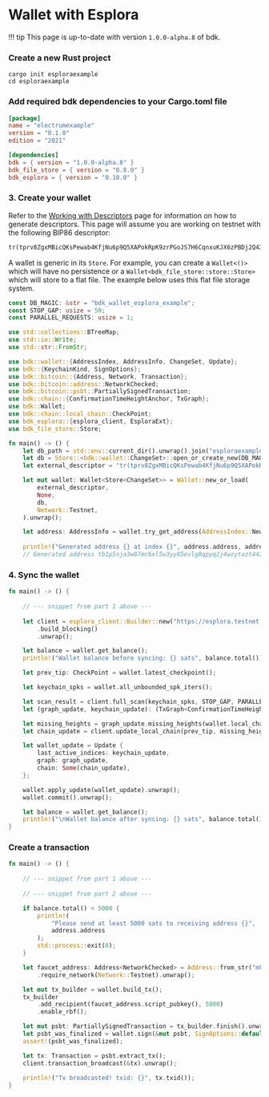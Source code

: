 # Wallet with Esplora

!!! tip
    This page is up-to-date with version `1.0.0-alpha.8` of bdk.

### Create a new Rust project
```shell
cargo init esploraexample
cd esploraexample
```

### Add required bdk dependencies to your Cargo.toml file
```toml
[package]
name = "electrumexample"
version = "0.1.0"
edition = "2021"

[dependencies]
bdk = { version = "1.0.0-alpha.8" }
bdk_file_store = { version = "0.8.0" }
bdk_esplora = { version = "0.10.0" }
```

### 3. Create your wallet
Refer to the [Working with Descriptors](../descriptors.md) page for information on how to generate descriptors. This page will assume you are working on testnet with the following BIP86 descriptor:
```txt
tr(tprv8ZgxMBicQKsPewab4KfjNu6p9Q5XAPokRpK9zrPGoJS7H6CqnxuKJX6zPBDj2Q43tfmVBRTpQMBSg8AhqBDdNEsBC14kMXiZj2tPWv5wHAE/86'/1'/0'/0/*)#30pfz5ly
```

A wallet is generic in its `Store`. For example, you can create a `Wallet<()>` which will have no persistence or a `Wallet<bdk_file_store::store::Store>` which will store to a flat file. The example below uses this flat file storage system.

```rs title="Part 1: Wallet"
const DB_MAGIC: &str = "bdk_wallet_esplora_example";
const STOP_GAP: usize = 50;
const PARALLEL_REQUESTS: usize = 1;

use std::collections::BTreeMap;
use std::io::Write;
use std::str::FromStr;

use bdk::wallet::{AddressIndex, AddressInfo, ChangeSet, Update};
use bdk::{KeychainKind, SignOptions};
use bdk::bitcoin::{Address, Network, Transaction};
use bdk::bitcoin::address::NetworkChecked;
use bdk::bitcoin::psbt::PartiallySignedTransaction;
use bdk::chain::{ConfirmationTimeHeightAnchor, TxGraph};
use bdk::Wallet;
use bdk::chain::local_chain::CheckPoint;
use bdk_esplora::{esplora_client, EsploraExt};
use bdk_file_store::Store;

fn main() -> () {
    let db_path = std::env::current_dir().unwrap().join("esploraexample.db");
    let db = Store::<bdk::wallet::ChangeSet>::open_or_create_new(DB_MAGIC.as_bytes(), db_path).unwrap();
    let external_descriptor = "tr(tprv8ZgxMBicQKsPewab4KfjNu6p9Q5XAPokRpK9zrPGoJS7H6CqnxuKJX6zPBDj2Q43tfmVBRTpQMBSg8AhqBDdNEsBC14kMXiZj2tPWv5wHAE/86'/1'/0'/0/*)#30pfz5ly";

    let mut wallet: Wallet<Store<ChangeSet>> = Wallet::new_or_load(
        external_descriptor,
        None,
        db,
        Network::Testnet,
    ).unwrap();

    let address: AddressInfo = wallet.try_get_address(AddressIndex::New).unwrap();
    
    println!("Generated address {} at index {}", address.address, address.index);
    // Generated address tb1p5nja3w87mc6xl5w3yy85evlg0qpyq2j4wzytazt4437nr37j2ajswm3ptl at index 0
```

### 4. Sync the wallet

```rs title="Part 2: Sync"
fn main() -> () {
    
    // --- snippet from part 1 above ---
    
    let client = esplora_client::Builder::new("https://esplora.testnet.kuutamo.cloud")
        .build_blocking()
        .unwrap();

    let balance = wallet.get_balance();
    println!("Wallet balance before syncing: {} sats", balance.total());

    let prev_tip: CheckPoint = wallet.latest_checkpoint();

    let keychain_spks = wallet.all_unbounded_spk_iters();

    let scan_result = client.full_scan(keychain_spks, STOP_GAP, PARALLEL_REQUESTS).unwrap();
    let (graph_update, keychain_update): (TxGraph<ConfirmationTimeHeightAnchor>, BTreeMap<KeychainKind, u32>) = scan_result;

    let missing_heights = graph_update.missing_heights(wallet.local_chain());
    let chain_update = client.update_local_chain(prev_tip, missing_heights).unwrap();

    let wallet_update = Update {
        last_active_indices: keychain_update,
        graph: graph_update,
        chain: Some(chain_update),
    };

    wallet.apply_update(wallet_update).unwrap();
    wallet.commit().unwrap();

    let balance = wallet.get_balance();
    println!("\nWallet balance after syncing: {} sats", balance.total());
}
```

### Create a transaction
```rs title="Part 3: Transactions"
fn main() -> () {
    
    // --- snippet from part 1 above ---
    
    // --- snippet from part 2 above ---

    if balance.total() < 5000 {
        println!(
            "Please send at least 5000 sats to receiving address {}",
            address.address
        );
        std::process::exit(0);
    }

    let faucet_address: Address<NetworkChecked> = Address::from_str("mkHS9ne12qx9pS9VojpwU5xtRd4T7X7ZUt").unwrap()
        .require_network(Network::Testnet).unwrap();

    let mut tx_builder = wallet.build_tx();
    tx_builder
        .add_recipient(faucet_address.script_pubkey(), 5000)
        .enable_rbf();

    let mut psbt: PartiallySignedTransaction = tx_builder.finish().unwrap();
    let psbt_was_finalized = wallet.sign(&mut psbt, SignOptions::default()).unwrap();
    assert!(psbt_was_finalized);

    let tx: Transaction = psbt.extract_tx();
    client.transaction_broadcast(&tx).unwrap();
    
    println!("Tx broadcasted! txid: {}", tx.txid());
}
```

